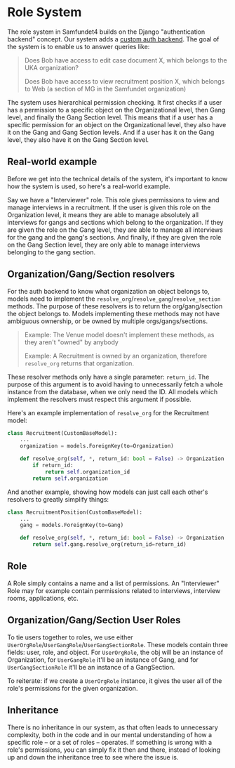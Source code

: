 # Role System

The role system in Samfundet4 builds on the Django "authentication backend" concept. Our system adds
a [custom auth backend](https://docs.djangoproject.com/en/5.0/topics/auth/customizing/). The goal of the system is to
enable us to answer queries like:

> Does Bob have access to edit case document X, which belongs to the UKA organization?
>
>Does Bob have access to view recruitment position X, which belongs to Web (a section of MG in the Samfundet
> organization)

The system uses hierarchical permission checking. It first checks if a user has a permission to a specific object on the
Organizational level, then Gang level, and finally the Gang Section level. This means that if a user has a specific
permission for an object on the Organizational level, they also have it on the Gang and Gang Section levels. And if a
user has it on the Gang level, they also have it on the Gang Section level.

## Real-world example

Before we get into the technical details of the system, it's important to know how the system is used, so here's a
real-world example.

Say we have a "Interviewer" role. This role gives permissions to view and manage interviews in a recruitment. If the
user is given this role on the Organization level, it means they are able to manage absolutely all interviews for gangs
and sections which belong to the organization. If they are given the role on the Gang level, they are able to manage all
interviews for the gang and the gang's sections. And finally, if they are given the role on the Gang Section level, they
are only able to manage interviews belonging to the gang section.

## Organization/Gang/Section resolvers

For the auth backend to know what organization an object belongs to, models need to implement
the `resolve_org`/`resolve_gang`/`resolve_section` methods. The purpose of these resolvers is to return the
org/gang/section the object belongs to. Models implementing these methods may not have ambiguous ownership, or be owned
by multiple orgs/gangs/sections.

> Example: The Venue model doesn't implement these methods, as they aren't "owned" by anybody
>
> Example: A Recruitment is owned by an organization, therefore `resolve_org` returns that organization.

These resolver methods only have a single parameter: `return_id`. The purpose of this argument is to avoid having to
unnecessarily fetch a whole instance from the database, when we only need the ID. All models which implement the
resolvers must respect this argument if possible.

Here's an example implementation of `resolve_org` for the Recruitment model:

```python
class Recruitment(CustomBaseModel):
    ...
    organization = models.ForeignKey(to=Organization)

    def resolve_org(self, *, return_id: bool = False) -> Organization | int:
        if return_id:
            return self.organization_id
        return self.organization
```

And another example, showing how models can just call each other's resolvers to greatly simplify things:

```python
class RecruitmentPosition(CustomBaseModel):
    ...
    gang = models.ForeignKey(to=Gang)

    def resolve_org(self, *, return_id: bool = False) -> Organization | int:
        return self.gang.resolve_org(return_id=return_id)
```

## Role

A Role simply contains a name and a list of permissions. An "Interviewer" Role may for example contain permissions
related to interviews, interview rooms, applications, etc.

## Organization/Gang/Section User Roles

To tie users together to roles, we use either `UserOrgRole`/`UserGangRole`/`UserGangSectionRole`. These models contain
three fields: user, role, and object. For `UserOrgRole`, the obj will be an instance of Organization, for `UserGangRole`
it'll be an instance of Gang, and for `UserGangSectionRole` it'll be an instance of a GangSection.

To reiterate: if we create a `UserOrgRole` instance, it gives the user all of the role's permissions for the given
organization.

## Inheritance

There is no inheritance in our system, as that often leads to unnecessary complexity, both in the code and in our mental
understanding of how a specific role – or a set of roles – operates. If something is wrong with a role's permissions,
you can simply fix it then and there, instead of looking up and down the inheritance tree to see where the issue is.
